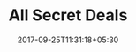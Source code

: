 ---
title: "All Secret Deals"
date: 2017-09-25T11:31:18+05:30
layout: secret-deal-all
property: "Hotel Antares"
status: "Active (Pending Review)"
url: /offers/secret-deal-all/hotel-antares/
slug: "hotel-antares/"

qcstatus:
 publishedreview: true

mainmenu:
 offers: true
 secretall: true

---